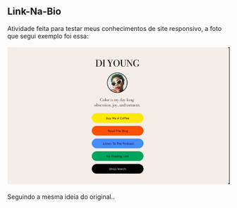 ## Link-Na-Bio

Atividade feita para testar meus conhecimentos de site responsivo, a foto que segui exemplo foi essa:
<br><br>
<img src="Link na bio.png">
<br> <br>
Seguindo a mesma ideia do original..